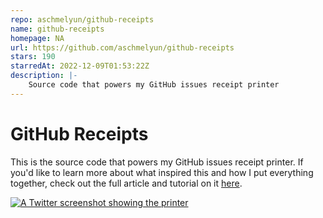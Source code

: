 ```yaml
---
repo: aschmelyun/github-receipts
name: github-receipts
homepage: NA
url: https://github.com/aschmelyun/github-receipts
stars: 190
starredAt: 2022-12-09T01:53:22Z
description: |-
    Source code that powers my GitHub issues receipt printer
---
```


# GitHub Receipts

This is the source code that powers my GitHub issues receipt printer. If you'd like to learn more about what inspired this and how I put everything together, check out the full article and tutorial on it [here](https://aschmelyun.com/i-built-a-receipt-printer-for-github-issues).

[![A Twitter screenshot showing the printer](assets/twitter-embed-sm.jpg)](https://twitter.com/aschmelyun/status/1506960015063625733)

